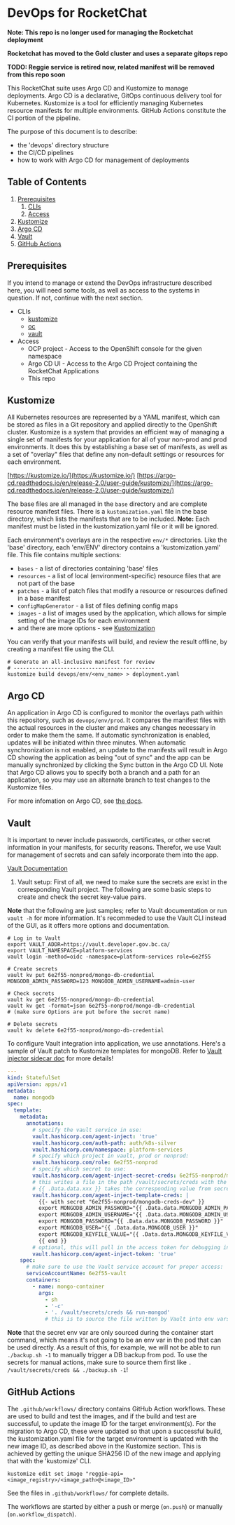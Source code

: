 # DevOps for RocketChat

**Note: This repo is no longer used for managing the Rocketchat deployment**

**Rocketchat has moved to the Gold cluster and uses a separate gitops repo**

**TODO: Reggie service is retired now, related manifest will be removed from this repo soon**

This RocketChat suite uses Argo CD and Kustomize to manage deployments.  Argo CD is a declarative, GitOps continuous delivery tool for Kubernetes.  Kustomize is a tool for efficiently managing Kubernetes resource manifests for multiple environments.  GitHub Actions constitute the CI portion of the pipeline.

The purpose of this document is to describe:
* the 'devops' directory structure
* the CI/CD pipelines
* how to work with Argo CD for management of deployments

## Table of Contents
1. [Prerequisites](#prerequisites)
    1. [CLIs](#clis)
    2. [Access](#access)
2. [Kustomize](#kustomize)
3. [Argo CD](#argocd)
4. [Vault](#vault)
5. [GitHub Actions](#github-actions)


## Prerequisites <a name="prerequisites">
If you intend to manage or extend the DevOps infrastructure described here, you will need some tools, as well as access to the systems in question.  If not, continue with the next section.
* CLIs
  * [kustomize](https://kubectl.docs.kubernetes.io/installation/kustomize/)
  * [oc](https://access.redhat.com/documentation/en-us/openshift_container_platform/4.7/html-single/cli_tools/index#cli-getting-started)
  * [vault](https://www.vaultproject.io/downloads)
* Access
  * OCP project - Access to the OpenShift console for the given namespace
  * Argo CD UI - Access to the Argo CD Project containing the RocketChat Applications
  * This repo

## Kustomize
All Kubernetes resources are represented by a YAML manifest, which can be stored as files in a Git repository and applied directly to the OpenShift cluster.  Kustomize is a system that provides an efficient way of managing a single set of manifests for your application for all of your non-prod and prod environments.  It does this by establishing a base set of manifests, as well as a set of "overlay" files that define any non-default settings or resources for each environment.

[https://kustomize.io/](https://kustomize.io/)
[https://argo-cd.readthedocs.io/en/release-2.0/user-guide/kustomize/](https://argo-cd.readthedocs.io/en/release-2.0/user-guide/kustomize/)

The base files are all managed in the `base` directory and are complete resource manifest files.  There is a `kustomization.yaml` file in the base directory, which lists the manifests that are to be included.  **Note:** Each manifest must be listed in the kustomization.yaml file or it will be ignored.

Each environment's overlays are in the respective `env/*` directories.  Like the 'base' directory, each 'env/ENV' directory contains a 'kustomization.yaml' file.  This file contains multiple sections:
* `bases` - a list of directories containing 'base' files
* `resources` - a list of local (environment-specific) resource files that are not part of the base
* `patches` - a list of patch files that modify a resource or resources defined in a base manifest
* `configMapGenerator` - a list of files defining config maps
* `images` - a list of images used by the application, which allows for simple setting of the image IDs for each environment
* and there are more options - see [Kustomization](https://kubectl.docs.kubernetes.io/references/kustomize/kustomization/)

You can verify that your manifests will build, and review the result offline, by creating a manifest file using the CLI.
```
# Generate an all-inclusive manifest for review
# ---------------------------------------------
kustomize build devops/env/<env_name> > deployment.yaml
```

## Argo CD
An application in Argo CD is configured to monitor the overlays path within this repository, such as `devops/env/prod`.  It compares the manifest files with the actual resources in the cluster and makes any changes necessary in order to make them the same.  If automatic synchronization is enabled, updates will be initiated within three minutes.  When automatic synchronization is not enabled, an update to the manifests will result in Argo CD showing the application as being "out of sync" and the app can be manually synchronized by clicking the Sync button in the Argo CD UI.  Note that Argo CD allows you to specify both a branch and a path for an application, so you may use an alternate branch to test changes to the Kustomize files.

For more infomation on Argo CD, see [the docs](https://argo-cd.readthedocs.io/en/release-2.0/).
 
## Vault
It is important to never include passwords, certificates, or other secret information in your manifests, for security reasons.  Therefor, we use Vault for management of secrets and can safely incorporate them into the app.

[Vault Documentation](https://www.vaultproject.io/docs)

1. Vault setup:
First of all, we need to make sure the secrets are exist in the corresponding Vault project. The following are some basic steps to create and check the secret key-value pairs.

**Note** that the following are just samples; refer to Vault documentation or run `vault -h` for more information. It's recommeded to use the Vault CLI instead of the GUI, as it offers more options and documentation.

```shell
# Log in to Vault
export VAULT_ADDR=https://vault.developer.gov.bc.ca/
export VAULT_NAMESPACE=platform-services
vault login -method=oidc -namespace=platform-services role=6e2f55

# Create secrets
vault kv put 6e2f55-nonprod/mongo-db-credential MONGODB_ADMIN_PASSWORD=123 MONGODB_ADMIN_USERNAME=admin-user

# Check secrets
vault kv get 6e2f55-nonprod/mongo-db-credential
vault kv get -format=json 6e2f55-nonprod/mongo-db-credential
# (make sure Options are put before the secret name)

# Delete secrets
vault kv delete 6e2f55-nonprod/mongo-db-credential
```

To configure Vault integration into application, we use annotations. Here's a sample of Vault patch to Kustomize templates for mongoDB. Refer to [Vault injector sidecar doc](https://www.vaultproject.io/docs/platform/k8s/injector/annotations) for more details!
```yaml
---
kind: StatefulSet
apiVersion: apps/v1
metadata:
  name: mongodb
spec:
  template:
    metadata:
      annotations:
        # specify the vault service in use:
        vault.hashicorp.com/agent-inject: 'true'
        vault.hashicorp.com/auth-path: auth/k8s-silver
        vault.hashicorp.com/namespace: platform-services
        # specify which project in vault, prod or nonprod:
        vault.hashicorp.com/role: 6e2f55-nonprod
        # specify which secret to use:
        vault.hashicorp.com/agent-inject-secret-creds: 6e2f55-nonprod/mongodb-creds-dev
        # this writes a file in the path /vault/secrets/creds with the following content
        # {{ .Data.data.xxx }} takes the corresponding value from secret key
        vault.hashicorp.com/agent-inject-template-creds: |
          {{- with secret "6e2f55-nonprod/mongodb-creds-dev" }}
          export MONGODB_ADMIN_PASSWORD="{{ .Data.data.MONGODB_ADMIN_PASSWORD }}"
          export MONGODB_ADMIN_USERNAME="{{ .Data.data.MONGODB_ADMIN_USERNAME }}"
          export MONGODB_PASSWORD="{{ .Data.data.MONGODB_PASSWORD }}"
          export MONGODB_USER="{{ .Data.data.MONGODB_USER }}"
          export MONGODB_KEYFILE_VALUE="{{ .Data.data.MONGODB_KEYFILE_VALUE }}"
          {{ end }}
        # optional, this will pull in the access token for debugging in pod
        vault.hashicorp.com/agent-inject-token: 'true'
    spec:
      # make sure to use the Vault service account for proper access:
      serviceAccountName: 6e2f55-vault
      containers:
        - name: mongo-container
          args:
            - sh
            - '-c'
            - '. /vault/secrets/creds && run-mongod'
            # this is to source the file written by Vault into env vars for app to use
```

**Note** that the secret env var are only sourced during the container start command, which means it's not going to be an env var in the pod that can be used directly. As a result of this, for example, we will not be able to run `./backup.sh -1` to manually trigger a DB backup from pod. To use the secrets for manual actions, make sure to source them first like `. /vault/secrets/creds && ./backup.sh -1`!

## GitHub Actions <a name="github-actions">
The `.github/workflows/` directory contains GitHub Action workflows.  These are used to build and test the images, and if the build and test are successful, to update the image ID for the target environment(s).  For the migration to Argo CD, these were updated so that upon a successful build, the kustomization.yaml file for the target environment is updated with the new image ID, as described above in the Kustomize section.  This is achieved by getting the unique SHA256 ID of the new image and applying that with the 'kustomize' CLI.
```
kustomize edit set image "reggie-api=<image_registry>/<image_path>@<image_ID>"
```
See the files in `.github/workflows/` for complete details.

The workflows are started by either a push or merge (`on.push`) or manually (`on.workflow_dispatch`).




